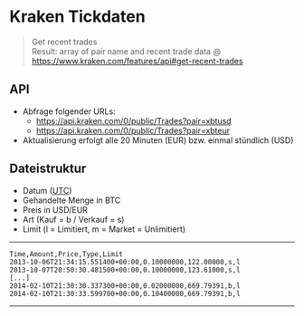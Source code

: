 # Kraken Tickdaten

> Get recent trades  
> Result: array of pair name and recent trade data
>@ https://www.kraken.com/features/api#get-recent-trades


## API

- Abfrage folgender URLs:
    - https://api.kraken.com/0/public/Trades?pair=xbtusd
    - https://api.kraken.com/0/public/Trades?pair=xbteur
- Aktualisierung erfolgt alle 20 Minuten (EUR) bzw. einmal stündlich (USD)

## Dateistruktur
- Datum ([UTC](https://de.wikipedia.org/wiki/Koordinierte_Weltzeit))
- Gehandelte Menge in BTC
- Preis in USD/EUR
- Art (Kauf = b / Verkauf = s)
- Limit (l = Limitiert, m = Market = Unlimitiert)

---
    Time,Amount,Price,Type,Limit
    2013-10-06T21:34:15.551400+00:00,0.10000000,122.00000,s,l
    2013-10-07T20:50:30.481500+00:00,0.10000000,123.61000,s,l
    [...]
    2014-02-10T21:30:30.337300+00:00,0.02000000,669.79391,b,l
    2014-02-10T21:30:33.599700+00:00,0.10400000,669.79391,b,l
---
